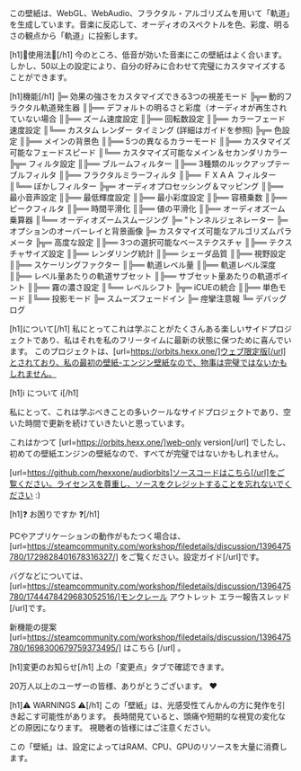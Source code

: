 この壁紙は、WebGL、WebAudio、フラクタル・アルゴリズムを用いて「軌道」を生成しています。音楽に反応して、オーディオのスペクトルを色、彩度、明るさの観点から「軌道」に投影します。

[h1]🧬使用法🧬[/h1]
今のところ、低音が効いた音楽にこの壁紙はよく合います。
しかし、50以上の設定により、自分の好みに合わせて完璧にカスタマイズすることができます。

[h1]機能[/h1]
╠═ 効果の強さをカスタマイズできる3つの視差モード
╠╦═ 動的フラクタル軌道発生器
║╠══ デフォルトの明るさと彩度（オーディオが再生されていない場合
║╠══ ズーム速度設定
║╠══ 回転数設定
║╠══  カラーフェード速度設定
║╚══ カスタム レンダー タイミング (詳細はガイドを参照)
╠╦═ 色設定
║╠══ メインの背景色
║╠══ 5つの異なるカラーモード
║╠══ カスタマイズ可能なフェードスピード
║╚══ カスタマイズ可能なメイン＆セカンダリカラー
╠╦═ フィルタ設定
║╠══ ブルームフィルター
║╠══ 3種類のルックアップテーブルフィルタ
║╠══ フラクタルミラーフィルタ
║╠══ ＦＸＡＡ フィルター
║╚══ ぼかしフィルター
╠╦═ オーディオプロセッシング＆マッピング
║╠══ 最小音声設定
║╠══ 最低輝度設定
║╠══ 最小彩度設定
║╠══ 容積乗数
║╠══ ピークフィルタ
║╠══ 時間平滑化
║╠══ 値の平滑化
║╠══ オーディオズーム乗算器
║╚══ オーディオズームスムージング
╠═ "トンネルジェネレーター
╠═ オプションのオーバーレイと背景画像
╠═ カスタマイズ可能なアルゴリズムパラメータ
╠╦═ 高度な設定
║╠══ 3つの選択可能なベーステクスチャ
║╠══ テクスチャサイズ設定
║╠══ レンダリング統計
║╠══ シェーダ品質
║╠══ 視野設定
║╠══ スケーリングファクター
║╠══ 軌道レベル量
║╠══ 軌道レベル深度
║╠══ レベル量あたりの軌道サブセット
║╠══ サブセット量あたりの軌道ポイント
║╠══ 霧の濃さ設定
║╚══ レベルシフト
╠╦═ iCUEの統合
║╠══ 単色モード
║╚══ 投影モード
╠═ スムーズフェードイン
╠═ 痙攣注意報
╚═ デバッグログ

[h1]について[/h1]
私にとってこれは学ぶことがたくさんある楽しいサイドプロジェクトであり、私はそれを私のフリータイムに最新の状態に保つために喜んでいます。
このプロジェクトは、[url=https://orbits.hexx.one/]ウェブ限定版[/url]とされており、私の最初の壁紙-エンジン壁紙なので、物事は完璧ではないかもしれません。

[h1]ℹ️ について ℹ️[/h1]

私にとって、これは学ぶべきことの多いクールなサイドプロジェクトであり、空いた時間で更新を続けていきたいと思っています。

これはかつて [url=https://orbits.hexx.one/]web-only version[/url] でしたし、初めての壁紙エンジンの壁紙なので、すべてが完璧ではないかもしれません。

[url=https://github.com/hexxone/audiorbits]ソースコードはこちら[/url]をご覧ください。ライセンスを尊重し、ソースをクレジットすることを忘れないでください :)

[h1]❓ お困りですか ❓[/h1]

PCやアプリケーションの動作がもたつく場合は、[url=https://steamcommunity.com/workshop/filedetails/discussion/1396475780/1729828401678316327/] をご覧ください。設定ガイド[/url]です。

バグなどについては、[url=https://steamcommunity.com/workshop/filedetails/discussion/1396475780/1744478429683052516/]モンクレール アウトレット エラー報告スレッド[/url]です。

新機能の提案 [url=https://steamcommunity.com/workshop/filedetails/discussion/1396475780/1698300679759373495/] はこちら [/url] 。

[h1]変更のお知らせ[/h1]
上の「変更点」タブで確認できます。

20万人以上のユーザーの皆様、ありがとうございます。 ❤️

[h1]⚠️ WARNINGS ⚠️[/h1]
この「壁紙」は、光感受性てんかんの方に発作を引き起こす可能性があります。
長時間見ていると、頭痛や短期的な視覚の変化などの原因になります。
視聴者の皆様にはご注意ください。

この「壁紙」は、設定によってはRAM、CPU、GPUのリソースを大量に消費します。
